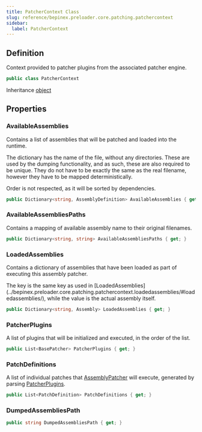 ```yaml
---
title: PatcherContext Class
slug: reference/bepinex.preloader.core.patching.patchercontext
sidebar:
  label: PatcherContext
---
```

## Definition

Context provided to patcher plugins from the associated patcher engine.

```csharp title="C#"
public class PatcherContext
```

Inheritance [object](https://learn.microsoft.com/dotnet/api/system.object/)

## Properties

### AvailableAssemblies

<p>Contains a list of assemblies that will be patched and loaded into the runtime.</p> <p>     The dictionary has the name of the file, without any directories. These are used by the dumping     functionality, and as such, these are also required to be unique. They do not have to be exactly the same as     the real filename, however they have to be mapped deterministically. </p> <p>Order is not respected, as it will be sorted by dependencies.</p>

```csharp title="C#"
public Dictionary<string, AssemblyDefinition> AvailableAssemblies { get; }
```

### AvailableAssembliesPaths

<p>Contains a mapping of available assembly name to their original filenames.</p>

```csharp title="C#"
public Dictionary<string, string> AvailableAssembliesPaths { get; }
```

### LoadedAssemblies

<p>Contains a dictionary of assemblies that have been loaded as part of executing this assembly patcher.</p> <p>     The key is the same key as used in [LoadedAssemblies](../bepinex.preloader.core.patching.patchercontext.loadedassemblies/#loadedassemblies/), while the value is the actual assembly     itself. </p>

```csharp title="C#"
public Dictionary<string, Assembly> LoadedAssemblies { get; }
```

### PatcherPlugins

A list of plugins that will be initialized and executed, in the order of the list.

```csharp title="C#"
public List<BasePatcher> PatcherPlugins { get; }
```

### PatchDefinitions

A list of individual patches that [AssemblyPatcher](../bepinex.preloader.core.patching.assemblypatcher/) will execute, generated by parsing [PatcherPlugins](../bepinex.preloader.core.patching.patchercontext.patcherplugins/#patcherplugins/).

```csharp title="C#"
public List<PatchDefinition> PatchDefinitions { get; }
```

### DumpedAssembliesPath

```csharp title="C#"
public string DumpedAssembliesPath { get; }
```